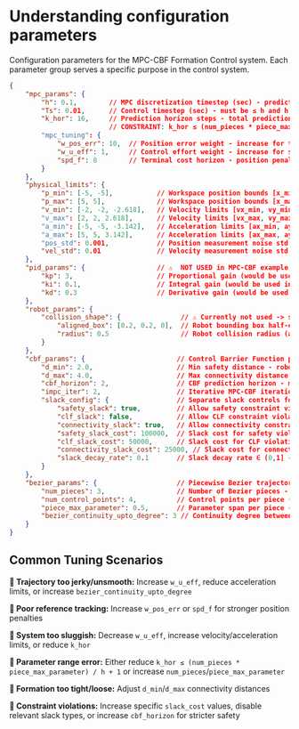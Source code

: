 # Understanding configuration parameters

Configuration parameters for the MPC-CBF Formation Control system. Each parameter group serves a specific purpose in the control system.

```json
{
    "mpc_params": {
        "h": 0.1,        // MPC discretization timestep (sec) - prediction temporal resolution
        "Ts": 0.01,      // Control timestep (sec) - must be ≤ h and h must be integer multiple of Ts  
        "k_hor": 16,     // Prediction horizon steps - total prediction time = k_hor * h
                         // CONSTRAINT: k_hor ≤ (num_pieces * piece_max_parameter) / h + 1
        "mpc_tuning": {
            "w_pos_err": 10,  // Position error weight - increase for tighter reference tracking
            "w_u_eff": 1,     // Control effort weight - increase for smoother trajectories (less jerky motion)
            "spd_f": 8        // Terminal cost horizon - position penalty on last spd_f steps, must be ≤ k_hor
        }
    },
    "physical_limits": {
        "p_min": [-5, -5],           // Workspace position bounds [x_min, y_min] 
        "p_max": [5, 5],             // Workspace position bounds [x_max, y_max]
        "v_min": [-2, -2, -2.618],   // Velocity limits [vx_min, vy_min, omega_min] TODO: change to vz_min
        "v_max": [2, 2, 2.618],      // Velocity limits [vx_max, vy_max, omega_max] TODO: change to vz_max
        "a_min": [-5, -5, -3.142],   // Acceleration limits [ax_min, ay_min, alpha_min] TODO: change to az_min
        "a_max": [5, 5, 3.142],      // Acceleration limits [ax_max, ay_max, alpha_max] TODO: change to az_max
        "pos_std": 0.001,            // Position measurement noise std (not used in MPC-CBF)
        "vel_std": 0.01              // Velocity measurement noise std (not used in MPC-CBF)
    },
    "pid_params": {                  // ⚠️  NOT USED in MPC-CBF example, but in CBF example (as a nominal control alternative)
        "kp": 3,                     // Proportional gain (would be used in PID controller)
        "ki": 0.1,                   // Integral gain (would be used in PID controller) 
        "kd": 0.3                    // Derivative gain (would be used in PID controller)
    },
    "robot_params": {
        "collision_shape": {               // ⚠️ Currently not used -> safety is enforced via CBF (d_min), Voronoi-based geometric collision avoidance is removed
            "aligned_box": [0.2, 0.2, 0],  // Robot bounding box half-extents [x_half, y_half, z_half]
            "radius": 0.5                  // Robot collision radius (alternative to box model)
        }
    },
    "cbf_params": {                       // Control Barrier Function parameters for safety/connectivity
        "d_min": 2.0,                     // Min safety distance - robots must maintain this distance
        "d_max": 4.0,                     // Max connectivity distance - robots must connect when farther  
        "cbf_horizon": 2,                 // CBF prediction horizon - must be ≤ k_hor
        "impc_iter": 2,                   // Iterative MPC-CBF iterations - more = better constraints but slower
        "slack_config": {                 // Separate slack controls for different constraint types
            "safety_slack": true,         // Allow safety constraint violations (collision avoidance)
            "clf_slack": false,           // Allow CLF constraint violations (formation performance)  
            "connectivity_slack": true,   // Allow connectivity constraint violations (d_min/d_max)
            "safety_slack_cost": 100000,  // Slack cost for safety violations - high cost to avoid collisions
            "clf_slack_cost": 50000,      // Slack cost for CLF violations
            "connectivity_slack_cost": 25000, // Slack cost for connectivity violations - formation flexibility
            "slack_decay_rate": 0.1       // Slack decay rate ∈ (0,1] - lower = longer violation tolerance
        }
    },
    "bezier_params": {                    // Piecewise Bezier trajectory representation
        "num_pieces": 3,                  // Number of Bezier pieces - increase if k_hor parameter error occurs
        "num_control_points": 4,          // Control points per piece (4 = cubic Bezier)
        "piece_max_parameter": 0.5,       // Parameter span per piece - total range = num_pieces * piece_max_parameter
        "bezier_continuity_upto_degree": 3 // Continuity degree between pieces (3 = C³ smooth)
    }
}
```

## Common Tuning Scenarios

**🔧 Trajectory too jerky/unsmooth:** Increase `w_u_eff`, reduce acceleration limits, or increase `bezier_continuity_upto_degree`

**🔧 Poor reference tracking:** Increase `w_pos_err` or `spd_f` for stronger position penalties  

**🔧 System too sluggish:** Decrease `w_u_eff`, increase velocity/acceleration limits, or reduce `k_hor`

**🔧 Parameter range error:** Either reduce `k_hor ≤ (num_pieces * piece_max_parameter) / h + 1` or increase `num_pieces`/`piece_max_parameter`

**🔧 Formation too tight/loose:** Adjust `d_min`/`d_max` connectivity distances

**🔧 Constraint violations:** Increase specific `slack_cost` values, disable relevant slack types, or increase `cbf_horizon` for stricter safety